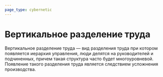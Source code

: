 ```yaml
---
page_type: cybernetic
---
```

# Вертикальное разделение труда

Вертикальное разделение труда — вид разделения труда при котором появляется иерархия управления, люди делятся на руководителей и подчиненных, причем такая структура часто будет многоуровневой. Появление такого разделения труда является следствием усложнения производства.

